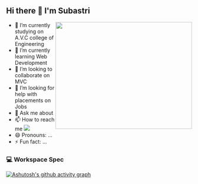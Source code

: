 ## Hi there 👋  I'm Subastri
<img align="right" width="370" height="290" src="">

- 🔭 I’m currently studying on A.V.C college of Engineering
- 🌱 I’m currently learning Web Development
- 👯 I’m looking to collaborate on MVC
- 🤔 I’m looking for help with placements on Jobs
- 💬 Ask me about 
- 📫 How to reach me
 [<img src="https://img.shields.io/badge/LinkedIn-0077B5?style=for-the-badge&logo=linkedin&logoColor=white" />](www.linkedin.com/in/subastri-p)
- 😄 Pronouns: ...
- ⚡ Fun fact: ...
### 💻 Workspace Spec
[![Ashutosh's github activity graph](https://github-readme-activity-graph.vercel.app/graph?username=Subastri&bg_color=231f21&color=4c9e91&line=1a818e&point=18a534&area=true&hide_border=true)](https://github.com/ashutosh00710/github-readme-activity-graph)
